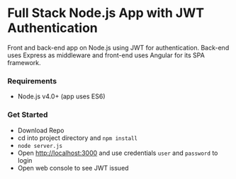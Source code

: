 # Full Stack Node.js App with JWT Authentication

Front and back-end app on Node.js using JWT for authentication. Back-end uses Express as middleware and front-end uses Angular for its SPA framework.

### Requirements
- Node.js v4.0+ (app uses ES6)

### Get Started
- Download Repo
- cd into project directory and `npm install`
- `node server.js`
- Open [http://localhost:3000](http://localhost:3000) and use credentials `user` and `password` to login
- Open web console to see JWT issued